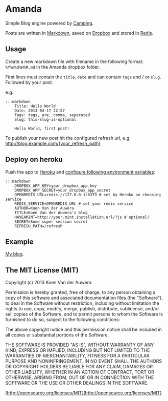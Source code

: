 # Amanda

Simple Blog engine powered by [Camping](http://camping.io).

Posts are written in [Markdown](http://daringfireball.net/projects/markdown/), saved on [Dropbox](https://www.dropbox.com/) and stored in [Redis](http://redis.io).

## Usage

Create a new markdown file with filename in the following format: `%Y%m%d%H%M.md` in the Amanda dropbox folder.

First lines must contain the `title`, `date` and can contain `tags` and / or `slug`. Followed by your post.

e.g.

    :::markdown
        Title: Hello World
        Date: 2013-04-17 22:57
        Tags: tags, are, comma, separated
        Slug: this-slug-is-optional

        Hello World, first post!

To publish your new post hit the configured refresh url, e.g. http://blog.example.com/{your_refresh_path}

## Deploy on heroku

Push the app to [Heroku](http://heroku.com) and [configure following environment variables](https://devcenter.heroku.com/articles/config-vars):

    :::markdown
        DROPBOX_APP_KEY=your_dropbox_app_key
        DROPBOX_APP_SECRET=your_dropbox_app_secret
        OPENREDIS_URL=redis://127.0.0.1:6379 # set by Heroku on choosing service
        REDIS_SERVICE=OPENREDIS_URL # set your redis service
        AUTHOR=Koen Van der Auwera
        TITLE=Koen Van der Auwera's blog
        HAVEAMINT=http://your.mint.installation.url/?js # optional!
        SECRET=Some super session secret
        REFRESH_PATH=/refresh

## Example

[My blog](http://blog.atog.be).

## The MIT License (MIT)
Copyright (c) 2013 Koen Van der Auwera

Permission is hereby granted, free of charge, to any person obtaining a copy of this software and associated documentation files (the "Software"), to deal in the Software without restriction, including without limitation the rights to use, copy, modify, merge, publish, distribute, sublicense, and/or sell copies of the Software, and to permit persons to whom the Software is furnished to do so, subject to the following conditions:

The above copyright notice and this permission notice shall be included in all copies or substantial portions of the Software.

THE SOFTWARE IS PROVIDED "AS IS", WITHOUT WARRANTY OF ANY KIND, EXPRESS OR IMPLIED, INCLUDING BUT NOT LIMITED TO THE WARRANTIES OF MERCHANTABILITY, FITNESS FOR A PARTICULAR PURPOSE AND NONINFRINGEMENT. IN NO EVENT SHALL THE AUTHORS OR COPYRIGHT HOLDERS BE LIABLE FOR ANY CLAIM, DAMAGES OR OTHER LIABILITY, WHETHER IN AN ACTION OF CONTRACT, TORT OR OTHERWISE, ARISING FROM, OUT OF OR IN CONNECTION WITH THE SOFTWARE OR THE USE OR OTHER DEALINGS IN THE SOFTWARE.

[http://opensource.org/licenses/MIT](http://opensource.org/licenses/MIT)